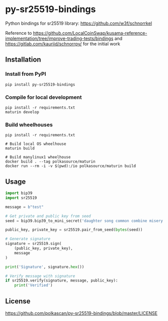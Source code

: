# py-sr25519-bindings
Python bindings for sr25519 library: https://github.com/w3f/schnorrkel

Reference to https://github.com/LocalCoinSwap/kusama-reference-implementation/tree/improve-trading-tests/bindings and https://gitlab.com/kauriid/schnorrpy/ for the initial work 

## Installation

### Install from PyPI

```
pip install py-sr25519-bindings
```

### Compile for local development

```
pip install -r requirements.txt
maturin develop
```
### Build wheelhouses
```
pip install -r requirements.txt

# Build local OS wheelhouse
maturin build

# Build manylinux1 wheelhouse
docker build . --tag polkasource/maturin
docker run --rm -i -v $(pwd):/io polkasource/maturin build

```

## Usage 

```python
import bip39
import sr25519

message = b"test"

# Get private and public key from seed
seed = bip39.bip39_to_mini_secret('daughter song common combine misery cotton audit morning stuff weasel flee field','')

public_key, private_key = sr25519.pair_from_seed(bytes(seed))

# Generate signature
signature = sr25519.sign(
    (public_key, private_key),
    message
)

print('Signature', signature.hex())

# Verify message with signature
if sr25519.verify(signature, message, public_key):
    print('Verified')
```

## License
https://github.com/polkascan/py-sr25519-bindings/blob/master/LICENSE
